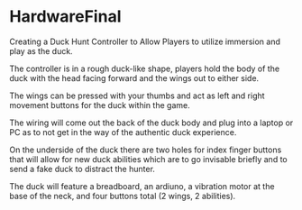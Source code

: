 # HardwareFinal

Creating a Duck Hunt Controller to Allow Players to utilize immersion and play as the duck.

The controller is in a rough duck-like shape, players hold the body of the duck with the head facing forward and the wings out to either side.

The wings can be pressed with your thumbs and act as left and right movement buttons for the duck within the game.

The wiring will come out the back of the duck body and plug into a laptop or PC as to not get in the way of the authentic duck experience.

On the underside of the duck there are two holes for index finger buttons that will allow for new duck abilities which are to go invisable briefly and to send a fake duck to distract the hunter.

The duck will feature a breadboard, an ardiuno, a vibration motor at the base of the neck, and four buttons total (2 wings, 2 abilities).

